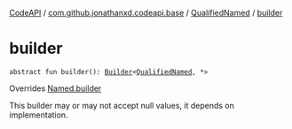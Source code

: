 [CodeAPI](../../index.md) / [com.github.jonathanxd.codeapi.base](../index.md) / [QualifiedNamed](index.md) / [builder](.)

# builder

`abstract fun builder(): `[`Builder`](-builder/index.md)`<`[`QualifiedNamed`](index.md)`, *>`

Overrides [Named.builder](../-named/builder.md)

This builder may or may not accept null values, it depends on implementation.

